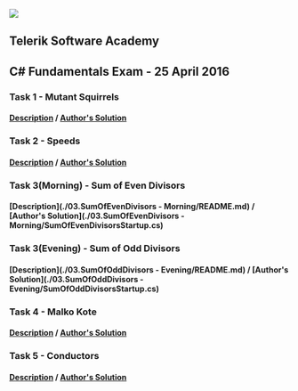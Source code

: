 ![](https://raw.githubusercontent.com/TelerikAcademy/Common/master/logos/telerik-header-logo.png)
## Telerik Software Academy
## C# Fundamentals Exam - 25 April 2016

### Task 1 - Mutant Squirrels
#### [Description](./01.MutantSquirrels/README.md) / [Author's Solution](./01.MutantSquirrels/MutantSquirrelsStartup.cs)

### Task 2 - Speeds
#### [Description](./02.Speeds/README.md) / [Author's Solution](./02.Speeds/SpeedsStartup.cs)

### Task 3(Morning) - Sum of Even Divisors
#### [Description](./03.SumOfEvenDivisors - Morning/README.md) / [Author's Solution](./03.SumOfEvenDivisors - Morning/SumOfEvenDivisorsStartup.cs)

### Task 3(Evening) - Sum of Odd Divisors
#### [Description](./03.SumOfOddDivisors - Evening/README.md) / [Author's Solution](./03.SumOfOddDivisors - Evening/SumOfOddDivisorsStartup.cs)

### Task 4 - Malko Kote
#### [Description](./04.MalkoKote/README.md) / [Author's Solution](./04.MalkoKote/MalkoKoteStartup.cs)

### Task 5 - Conductors
#### [Description](./05.Conductors/README.md) / [Author's Solution](./05.Conductors/Conductors.cs)
